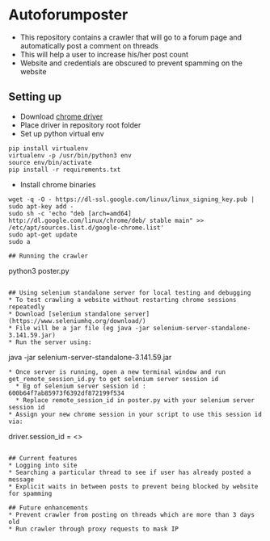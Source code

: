 # Autoforumposter
* This repository contains a crawler that will go to a forum page and automatically post a comment on threads  
* This will help a user to increase his/her post count  
* Website and credentials are obscured to prevent spamming on the website  

## Setting up
* Download [chrome driver](https://sites.google.com/a/chromium.org/chromedriver/)   
* Place driver in repository root folder  
* Set up python virtual env
```
pip install virtualenv  
virtualenv -p /usr/bin/python3 env  
source env/bin/activate  
pip install -r requirements.txt
```
* Install chrome binaries
```  
wget -q -O - https://dl-ssl.google.com/linux/linux_signing_key.pub | sudo apt-key add - 
sudo sh -c 'echo "deb [arch=amd64] http://dl.google.com/linux/chrome/deb/ stable main" >> /etc/apt/sources.list.d/google-chrome.list'
sudo apt-get update 
sudo a

## Running the crawler
```
python3 poster.py
```

## Using selenium standalone server for local testing and debugging
* To test crawling a website without restarting chrome sessions repeatedly
* Download [selenium standalone server](https://www.seleniumhq.org/download/)
* File will be a jar file (eg java -jar selenium-server-standalone-3.141.59.jar)
* Run the server using:
```
java -jar selenium-server-standalone-3.141.59.jar
```
* Once server is running, open a new terminal window and run get_remote_session_id.py to get selenium server session id
  * Eg of selenium server session id : 600b64f7ab85973f6392df872199f534
  * Replace remote_session_id in poster.py with your selenium server session id
* Assign your new chrome session in your script to use this session id via:
```
driver.session_id = <<selenium server session id>>
```

## Current features
* Logging into site  
* Searching a particular thread to see if user has already posted a message  
* Explicit waits in between posts to prevent being blocked by website for spamming  

## Future enhancements  
* Prevent crawler from posting on threads which are more than 3 days old  
* Run crawler through proxy requests to mask IP